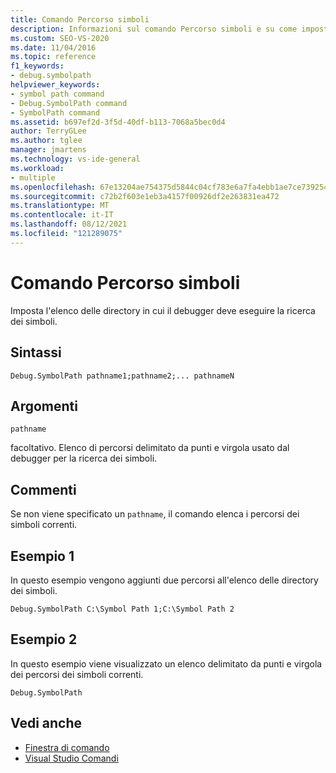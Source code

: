 ```yaml
---
title: Comando Percorso simboli
description: Informazioni sul comando Percorso simboli e su come imposta l'elenco di directory per il debugger per la ricerca di simboli.
ms.custom: SEO-VS-2020
ms.date: 11/04/2016
ms.topic: reference
f1_keywords:
- debug.symbolpath
helpviewer_keywords:
- symbol path command
- Debug.SymbolPath command
- SymbolPath command
ms.assetid: b697ef2d-3f5d-40df-b113-7068a5bec0d4
author: TerryGLee
ms.author: tglee
manager: jmartens
ms.technology: vs-ide-general
ms.workload:
- multiple
ms.openlocfilehash: 67e13204ae754375d5844c04cf783e6a7fa4ebb1ae7ce739254f85686e6e08f9
ms.sourcegitcommit: c72b2f603e1eb3a4157f00926df2e263831ea472
ms.translationtype: MT
ms.contentlocale: it-IT
ms.lasthandoff: 08/12/2021
ms.locfileid: "121289075"
---
```

# <a name="symbol-path-command"></a>Comando Percorso simboli
Imposta l'elenco delle directory in cui il debugger deve eseguire la ricerca dei simboli.

## <a name="syntax"></a>Sintassi

```
Debug.SymbolPath pathname1;pathname2;... pathnameN
```

## <a name="arguments"></a>Argomenti
`pathname`

facoltativo. Elenco di percorsi delimitato da punti e virgola usato dal debugger per la ricerca dei simboli.

## <a name="remarks"></a>Commenti
Se non viene specificato un `pathname`, il comando elenca i percorsi dei simboli correnti.

## <a name="example-1"></a>Esempio 1
In questo esempio vengono aggiunti due percorsi all'elenco delle directory dei simboli.

```
Debug.SymbolPath C:\Symbol Path 1;C:\Symbol Path 2
```

## <a name="example-2"></a>Esempio 2
In questo esempio viene visualizzato un elenco delimitato da punti e virgola dei percorsi dei simboli correnti.

```
Debug.SymbolPath
```

## <a name="see-also"></a>Vedi anche

- [Finestra di comando](../../ide/reference/command-window.md)
- [Visual Studio Comandi](../../ide/reference/visual-studio-commands.md)
